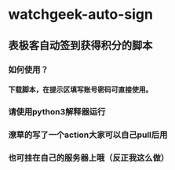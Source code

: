 # watchgeek-auto-sign
## 表极客自动签到获得积分的脚本
### 如何使用？
#### 下载脚本，在提示区填写账号密码可直接使用。
### 请使用python3解释器运行
### 潦草的写了一个action大家可以自己pull后用
### 也可挂在自己的服务器上哦（反正我这么做）
